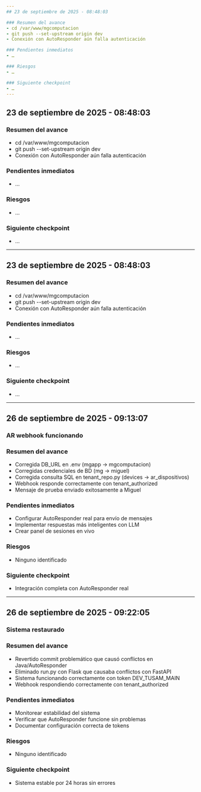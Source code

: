 ```yaml
---
## 23 de septiembre de 2025 - 08:48:03

### Resumen del avance
- cd /var/www/mgcomputacion
- git push --set-upstream origin dev
- Conexión con AutoResponder aún falla autenticación

### Pendientes inmediatos
- …

### Riesgos
- …

### Siguiente checkpoint
- …
---
```

## 23 de septiembre de 2025 - 08:48:03

### Resumen del avance
- cd /var/www/mgcomputacion
- git push --set-upstream origin dev
- Conexión con AutoResponder aún falla autenticación

### Pendientes inmediatos
- …

### Riesgos
- …

### Siguiente checkpoint
- …
---
## 23 de septiembre de 2025 - 08:48:03

### Resumen del avance
- cd /var/www/mgcomputacion
- git push --set-upstream origin dev
- Conexión con AutoResponder aún falla autenticación

### Pendientes inmediatos
- …

### Riesgos
- …

### Siguiente checkpoint
- …
---
## 26 de septiembre de 2025 - 09:13:07

### AR webhook funcionando

### Resumen del avance
- Corregida DB_URL en .env (mgapp → mgcomputacion)
- Corregidas credenciales de BD (mg → miguel)
- Corregida consulta SQL en tenant_repo.py (devices → ar_dispositivos)
- Webhook responde correctamente con tenant_authorized
- Mensaje de prueba enviado exitosamente a Miguel

### Pendientes inmediatos
- Configurar AutoResponder real para envío de mensajes
- Implementar respuestas más inteligentes con LLM
- Crear panel de sesiones en vivo

### Riesgos
- Ninguno identificado

### Siguiente checkpoint
- Integración completa con AutoResponder real
---
## 26 de septiembre de 2025 - 09:22:05

### Sistema restaurado

### Resumen del avance
- Revertido commit problemático que causó conflictos en Java/AutoResponder
- Eliminado run.py con Flask que causaba conflictos con FastAPI
- Sistema funcionando correctamente con token DEV_TUSAM_MAIN
- Webhook respondiendo correctamente con tenant_authorized

### Pendientes inmediatos
- Monitorear estabilidad del sistema
- Verificar que AutoResponder funcione sin problemas
- Documentar configuración correcta de tokens

### Riesgos
- Ninguno identificado

### Siguiente checkpoint
- Sistema estable por 24 horas sin errores
